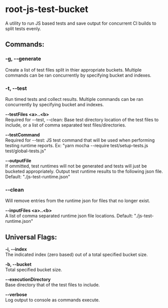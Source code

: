 # root-js-test-bucket

A utility to run JS based tests and save output for concurrent CI builds to split tests evenly.

## Commands:
### -g, --generate
Create a list of test files split in thier appropriate buckets. Multiple commands can be ran concurrently by specifying bucket and indexes.

### -t, --test
Run timed tests and collect results. Multiple commands can be ran concurrently by specifying bucket and indexes.

__--testFiles \<a\>..\<b\>__\
Required for --test, --clean: Base test directory location of the test files to include, or a list of comma separated test files/directories.

__--testCommand <testCommand>__\
Required for --test: JS test command that will be used when performing testing runtime reports. Ex: "yarn mocha --require test/setup-tests.js test/global-tests.js"

__--outputFile <outputFile>__\
If ommitted, test runtimes will not be generated and tests will just be bucketed appropriately.
Output test runtime results to the following json file. Default: "./js-test-runtime.json"

### --clean
Will remove entries from the runtime json for files that no longer exist.

__--inputFiles \<a\>..\<b\>__\
A list of comma separated runtime json file locations. Default: "./js-test-runtime.json"

## Universal Flags:
__-i, --index <index>__\
The indicated index (zero based) out of a total specified bucket size.

__-b, --bucket <bucketTotal>__\
Total specified bucket size.

__--executionDirectory <executionDirectory>__\
Base directory that of the test files to include.

__--verbose__\
Log output to console as commands execute.
